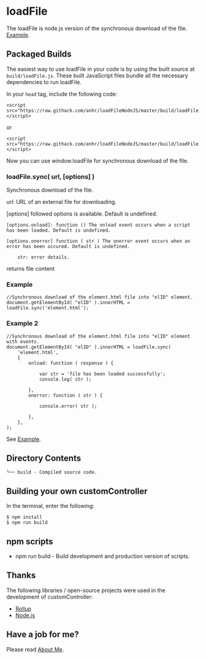 ﻿# loadFile
The loadFile is node.js version of the synchronous download of the file.
[Example](https://raw.githack.com/anhr/loadFileNodeJS/master/).

## Packaged Builds
The easiest way to use loadFile in your code is by using the built source at `build/loadFile.js`.
These built JavaScript files bundle all the necessary dependencies to run loadFile.

In your `head` tag, include the following code:
```
<script src="https://raw.githack.com/anhr/loadFileNodeJS/master/build/loadFile.js"></script>
```
or
```
<script src="https://raw.githack.com/anhr/loadFileNodeJS/master/build/loadFile.min.js"></script>
```

Now you can use window.loadFile for synchronous download of the file.

### loadFile.sync( url, [options] )

Synchronous download of the file.

url: URL of an external file for downloading.

[options] followed options is available. Default is undefined.

	[options.onload]: function () The onload event occurs when a script has been loaded. Default is undefined.

	[options.onerror] function ( str ) The onerror event occurs when an error has been occured. Default is undefined.

		str: error details.

returns file content

### Example
```
//Synchronous download of the element.html file into "elID" element.
document.getElementById( "elID" ).innerHTML = loadFile.sync('element.html');
```

### Example 2
```
//Synchronous download of the element.html file into "elID" element with events.
document.getElementById( "elID" ).innerHTML = loadFile.sync(
	'element.html',
	{
		onload: function ( response ) {

			var str = 'file has been loaded successfully';
			console.log( str );

		},
		onerror: function ( str ) {

			console.error( str );

		},
	},
);
```
See [Example](https://raw.githack.com/anhr/loadFileNodeJS/master/).

## Directory Contents

```
└── build - Compiled source code.
```

## Building your own customController

In the terminal, enter the following:

```
$ npm install
$ npm run build
```

## npm scripts

- npm run build - Build development and production version of scripts.

## Thanks
The following libraries / open-source projects were used in the development of customController:
 * [Rollup](https://rollupjs.org)
 * [Node.js](http://nodejs.org/)

 ## Have a job for me?
Please read [About Me](https://anhr.github.io/AboutMe/).
